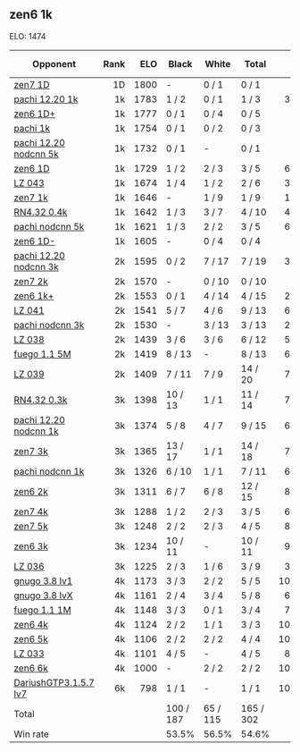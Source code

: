 ## zen6 1k ##

ELO: 1474

Opponent | Rank | ELO | Black | White | Total | Win rate
---------|-----:|----:|-------|-------|-------|-------:
[zen7 1D](zen7%201D.md) | 1D | 1800 | - | 0 / 1 | 0 / 1 | 0.0%
[pachi 12.20 1k](pachi%2012.20%201k.md) | 1k | 1783 | 1 / 2 | 0 / 1 | 1 / 3 | 33.3%
[zen6 1D+](zen6%201D+.md) | 1k | 1777 | 0 / 1 | 0 / 4 | 0 / 5 | 0.0%
[pachi 1k](pachi%201k.md) | 1k | 1754 | 0 / 1 | 0 / 2 | 0 / 3 | 0.0%
[pachi 12.20 nodcnn 5k](pachi%2012.20%20nodcnn%205k.md) | 1k | 1732 | 0 / 1 | - | 0 / 1 | 0.0%
[zen6 1D](zen6%201D.md) | 1k | 1729 | 1 / 2 | 2 / 3 | 3 / 5 | 60.0%
[LZ 043](LZ%20043.md) | 1k | 1674 | 1 / 4 | 1 / 2 | 2 / 6 | 33.3%
[zen7 1k](zen7%201k.md) | 1k | 1646 | - | 1 / 9 | 1 / 9 | 11.1%
[RN4.32 0.4k](RN4.32%200.4k.md) | 1k | 1642 | 1 / 3 | 3 / 7 | 4 / 10 | 40.0%
[pachi nodcnn 5k](pachi%20nodcnn%205k.md) | 1k | 1621 | 1 / 3 | 2 / 2 | 3 / 5 | 60.0%
[zen6 1D-](zen6%201D-.md) | 1k | 1605 | - | 0 / 4 | 0 / 4 | 0.0%
[pachi 12.20 nodcnn 3k](pachi%2012.20%20nodcnn%203k.md) | 2k | 1595 | 0 / 2 | 7 / 17 | 7 / 19 | 36.8%
[zen7 2k](zen7%202k.md) | 2k | 1570 | - | 0 / 10 | 0 / 10 | 0.0%
[zen6 1k+](zen6%201k+.md) | 2k | 1553 | 0 / 1 | 4 / 14 | 4 / 15 | 26.7%
[LZ 041](LZ%20041.md) | 2k | 1541 | 5 / 7 | 4 / 6 | 9 / 13 | 69.2%
[pachi nodcnn 3k](pachi%20nodcnn%203k.md) | 2k | 1530 | - | 3 / 13 | 3 / 13 | 23.1%
[LZ 038](LZ%20038.md) | 2k | 1439 | 3 / 6 | 3 / 6 | 6 / 12 | 50.0%
[fuego 1.1 5M](fuego%201.1%205M.md) | 2k | 1419 | 8 / 13 | - | 8 / 13 | 61.5%
[LZ 039](LZ%20039.md) | 2k | 1409 | 7 / 11 | 7 / 9 | 14 / 20 | 70.0%
[RN4.32 0.3k](RN4.32%200.3k.md) | 3k | 1398 | 10 / 13 | 1 / 1 | 11 / 14 | 78.6%
[pachi 12.20 nodcnn 1k](pachi%2012.20%20nodcnn%201k.md) | 3k | 1374 | 5 / 8 | 4 / 7 | 9 / 15 | 60.0%
[zen7 3k](zen7%203k.md) | 3k | 1365 | 13 / 17 | 1 / 1 | 14 / 18 | 77.8%
[pachi nodcnn 1k](pachi%20nodcnn%201k.md) | 3k | 1326 | 6 / 10 | 1 / 1 | 7 / 11 | 63.6%
[zen6 2k](zen6%202k.md) | 3k | 1311 | 6 / 7 | 6 / 8 | 12 / 15 | 80.0%
[zen7 4k](zen7%204k.md) | 3k | 1288 | 1 / 2 | 2 / 3 | 3 / 5 | 60.0%
[zen7 5k](zen7%205k.md) | 3k | 1248 | 2 / 2 | 2 / 3 | 4 / 5 | 80.0%
[zen6 3k](zen6%203k.md) | 3k | 1234 | 10 / 11 | - | 10 / 11 | 90.9%
[LZ 036](LZ%20036.md) | 3k | 1225 | 2 / 3 | 1 / 6 | 3 / 9 | 33.3%
[gnugo 3.8 lv1](gnugo%203.8%20lv1.md) | 4k | 1173 | 3 / 3 | 2 / 2 | 5 / 5 | 100.0%
[gnugo 3.8 lvX](gnugo%203.8%20lvX.md) | 4k | 1161 | 2 / 4 | 3 / 4 | 5 / 8 | 62.5%
[fuego 1.1 1M](fuego%201.1%201M.md) | 4k | 1148 | 3 / 3 | 0 / 1 | 3 / 4 | 75.0%
[zen6 4k](zen6%204k.md) | 4k | 1124 | 2 / 2 | 1 / 1 | 3 / 3 | 100.0%
[zen6 5k](zen6%205k.md) | 4k | 1106 | 2 / 2 | 2 / 2 | 4 / 4 | 100.0%
[LZ 033](LZ%20033.md) | 4k | 1101 | 4 / 5 | - | 4 / 5 | 80.0%
[zen6 6k](zen6%206k.md) | 4k | 1000 | - | 2 / 2 | 2 / 2 | 100.0%
[DariushGTP3.1.5.7 lv7](DariushGTP3.1.5.7%20lv7.md) | 6k | 798 | 1 / 1 | - | 1 / 1 | 100.0%
Total | | | 100 / 187 | 65 / 115 | 165 / 302 | 
Win rate| | | 53.5% | 56.5% | 54.6% | 
